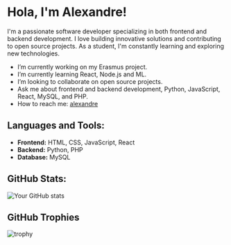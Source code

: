 # Hola, I'm Alexandre!

I'm a passionate software developer specializing in both frontend and backend development. I love building innovative solutions and contributing to open source projects. As a student, I'm constantly learning and exploring new technologies.

-  I’m currently working on my Erasmus project.
-  I’m currently learning React, Node.js and ML.
-  I’m looking to collaborate on open source projects.
-  Ask me about frontend and backend development, Python, JavaScript, React, MySQL, and PHP.
-  How to reach me: [alexandre](https://www.linkedin.com/in/alexandre-coll-kuhle/)

## Languages and Tools:

- **Frontend:** HTML, CSS, JavaScript, React
- **Backend:** Python, PHP
- **Database:** MySQL

## GitHub Stats:

![Your GitHub stats](https://github-readme-stats.vercel.app/api?username=yourusername&show_icons=true&theme=radical)

## GitHub Trophies

![trophy](https://github-profile-trophy.vercel.app/?username=yourusername&theme=radical)
